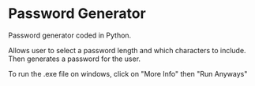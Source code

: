 # Password Generator

Password generator coded in Python.

Allows user to select a password length and which characters to include. Then generates a password for the user.

To run the .exe file on windows, click on "More Info" then "Run Anyways"
